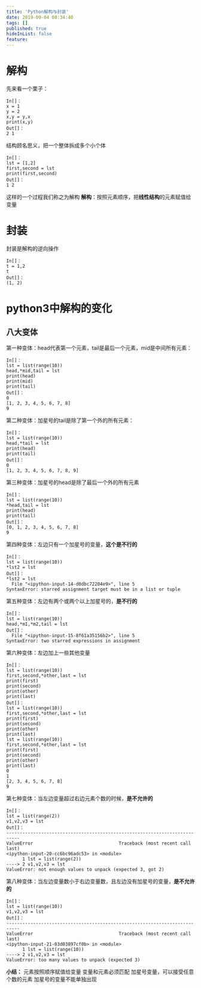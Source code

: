 ```yaml
---
title: 'Python解构与封装'
date: 2019-09-04 08:34:40
tags: []
published: true
hideInList: false
feature: 
---
```

# 解构
先来看一个栗子：
```
In[]：
x = 1
y = 2
x,y = y,x
print(x,y)
Out[]：
2 1
```
结构顾名思义，把一个整体拆成多个小个体
```
In[]：
lst = [1,2]
first,second = lst
print(first,second)
Out[]：
1 2
```
这样的一个过程我们称之为解构
**解构**：按照元素顺序，把**线性结构**的元素赋值给变量
# 封装
封装是解构的逆向操作
```
In[]：
t = 1,2
t
Out[]：
(1, 2)
```
# python3中解构的变化
## 八大变体
第一种变体：head代表第一个元素，tail是最后一个元素，mid是中间所有元素：
```
In[]：
lst = list(range(10))
head,*mid,tail = lst
print(head)
print(mid)
print(tail)
Out[]：
0
[1, 2, 3, 4, 5, 6, 7, 8]
9
```
第二种变体：加星号的tail是除了第一个外的所有元素：
```
In[]：
lst = list(range(10))
head,*tail = lst
print(head)
print(tail)
Out[]：
0
[1, 2, 3, 4, 5, 6, 7, 8, 9]
```
第三种变体：加星号的head是除了最后一个外的所有元素
```
In[]：
lst = list(range(10))
*head,tail = lst
print(head)
print(tail)
Out[]：
[0, 1, 2, 3, 4, 5, 6, 7, 8]
9
```
第四种变体：左边只有一个加星号的变量，**这个是不行的**
```
In[]：
lst = list(range(10))
*lst2 = lst
Out[]：
*lst2 = lst
  File "<ipython-input-14-d0dbc72204e9>", line 5
SyntaxError: starred assignment target must be in a list or tuple
```
第五种变体：左边有两个或两个以上加星号的，**是不行的**
```
In[]：
lst = list(range(10))
head,*m1,*m2,tail = lst
Out[]：
  File "<ipython-input-15-8f61a35156b2>", line 5
SyntaxError: two starred expressions in assignment
```
第六种变体：左边加上一些其他变量
```
In[]：
lst = list(range(10))
first,second,*other,last = lst
print(first)
print(second)
print(other)
print(last)
Out[]：
lst = list(range(10))
first,second,*other,last = lst
print(first)
print(second)
print(other)
print(last)
lst = list(range(10))
first,second,*other,last = lst
print(first)
print(second)
print(other)
print(last)
0
1
[2, 3, 4, 5, 6, 7, 8]
9
```
第七种变体：当左边变量超过右边元素个数的时候，**是不允许的**
```
In[]：
lst = list(range(2))
v1,v2,v3 = lst
Out[]：
---------------------------------------------------------------------------
ValueError                                Traceback (most recent call last)
<ipython-input-20-cc6bc96adc53> in <module>
      1 lst = list(range(2))
----> 2 v1,v2,v3 = lst
ValueError: not enough values to unpack (expected 3, got 2)
```
第八种变体：当左边变量数小于右边变量数，且左边没有加星号的变量，**是不允许的**
```
In[]：
lst = list(range(10))
v1,v2,v3 = lst
Out[]：
---------------------------------------------------------------------------
ValueError                                Traceback (most recent call last)
<ipython-input-21-03d03897cf0b> in <module>
      1 lst = list(range(10))
----> 2 v1,v2,v3 = lst
ValueError: too many values to unpack (expected 3)
```
**小结：**
元素按照顺序赋值给变量
变量和元素必须匹配
加星号变量，可以接受任意个数的元素
加星号的变量不能单独出现






















